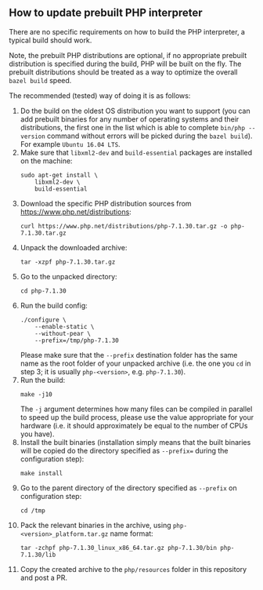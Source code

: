## How to update prebuilt PHP interpreter

There are no specific requirements on how to build the PHP interpreter, a typical build should work.

Note, the prebuilt PHP distributions are optional, if no appropriate prebuilt distribution is specified during the build, PHP will be built on the fly. The prebuilt distributions should be treated as a way to optimize the overall `bazel build` speed.

The recommended (tested) way of doing it is as follows:

1. Do the build on the oldest OS distribution you want to support (you can add prebuilt binaries for any number of operating systems and their distributions, the first one in the list which is able to complete `bin/php --version` command without errors will be picked during the `bazel build`). For example `Ubuntu 16.04 LTS`. 
2. Make sure that `libxml2-dev` and `build-essential` packages are installed on the machine:  
    ```
    sudo apt-get install \
        libxml2-dev \
        build-essential
   ```
3. Download the specific PHP distribution sources from https://www.php.net/distributions:
    ```
    curl https://www.php.net/distributions/php-7.1.30.tar.gz -o php-7.1.30.tar.gz
    ```
4. Unpack the downloaded archive:
    ```
    tar -xzpf php-7.1.30.tar.gz
    ```
5. Go to the unpacked directory:
    ```
    cd php-7.1.30
    ```
6. Run the build config:
    ```
    ./configure \
        --enable-static \
        --without-pear \
        --prefix=/tmp/php-7.1.30
    ```
    Please make sure that the `--prefix` destination folder has the same name as the root folder of your unpacked archive (i.e. the one you `cd` in step 3; it is usually `php-<version>`, e.g. `php-7.1.30`).
7. Run the build:
    ```
    make -j10
    ```
    The `-j` argument determines how many files can be compiled in parallel to speed up the build process, please use the value appropriate for your hardware (i.e. it should approximately be equal to the number of CPUs you have).
8. Install the built binaries (installation simply means that the built binaries will be copied do the directory specified as `--prefix=` during the configuration step):
    ```
    make install
    ```
9. Go to the parent directory of the directory specified as `--prefix` on configuration step:
    ```
    cd /tmp
    ```
10. Pack the relevant binaries in the archive, using `php-<version>_platform.tar.gz` name format:
    ```
    tar -zchpf php-7.1.30_linux_x86_64.tar.gz php-7.1.30/bin php-7.1.30/lib
    ```
11. Copy the created archive to the `php/resources` folder in this repository and post a PR.
